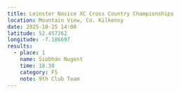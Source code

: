 ```yaml
---
title: Leinster Novice XC Cross Country Championships
location: Mountain View, Co. Kilkenny
date: 2025-10-25 14:00
latitude: 52.457262
longitude: -7.186697
results:
  - place: 1
    name: Siobhán Nugent
    time: 18.30
    category: FS
    note: 9th Club Team
---
```

